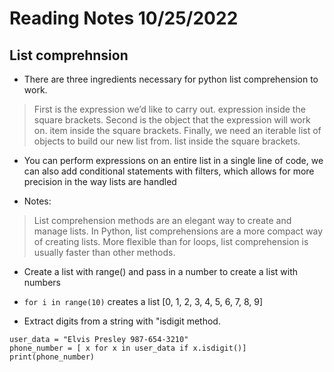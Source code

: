 # Reading Notes 10/25/2022

## List comprehnsion

- There are three ingredients necessary for python list comprehension to work.

> First is the expression we’d like to carry out. expression inside the square brackets.
> Second is the object that the expression will work on. item inside the square brackets.
> Finally, we need an iterable list of objects to build our new list from. list inside the square brackets.

- You can perform expressions on an entire list in a single line of code, we can also add conditional statements with filters, which allows for more precision in the way lists are handled

- Notes:

> List comprehension methods are an elegant way to create and manage lists. 
> In Python, list comprehensions are a more compact way of creating lists. 
> More flexible than for loops, list comprehension is usually faster than other methods.

- Create a list with range() and pass in a number to create a list with numbers

- `for i in range(10)` creates a list [0, 1, 2, 3, 4, 5, 6, 7, 8, 9]

- Extract digits from a string with "isdigit method.

```Example:
user_data = "Elvis Presley 987-654-3210"
phone_number = [ x for x in user_data if x.isdigit()]
print(phone_number)
```

